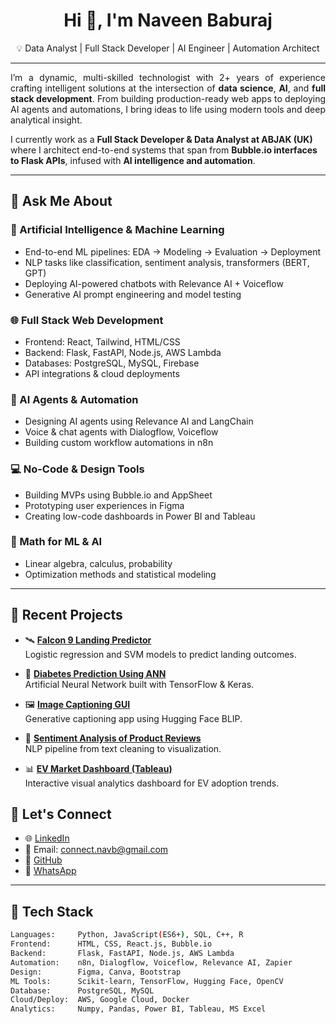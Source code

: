 <h1 align="center">Hi 👋, I'm Naveen Baburaj</h1>
<p align="center">
💡 Data Analyst | Full Stack Developer | AI Engineer | Automation Architect
</p>

---

<p align="justify">
I’m a dynamic, multi-skilled technologist with 2+ years of experience crafting intelligent solutions at the intersection of <strong>data science</strong>, <strong>AI</strong>, and <strong>full stack development</strong>. From building production-ready web apps to deploying AI agents and automations, I bring ideas to life using modern tools and deep analytical insight.
</p>

I currently work as a **Full Stack Developer & Data Analyst at ABJAK (UK)** where I architect end-to-end systems that span from **Bubble.io interfaces to Flask APIs**, infused with **AI intelligence and automation**.

---

## 💬 Ask Me About

### 🤖 Artificial Intelligence & Machine Learning
- End-to-end ML pipelines: EDA → Modeling → Evaluation → Deployment
- NLP tasks like classification, sentiment analysis, transformers (BERT, GPT)
- Deploying AI-powered chatbots with Relevance AI + Voiceflow
- Generative AI prompt engineering and model testing

### 🌐 Full Stack Web Development
- Frontend: React, Tailwind, HTML/CSS
- Backend: Flask, FastAPI, Node.js, AWS Lambda
- Databases: PostgreSQL, MySQL, Firebase
- API integrations & cloud deployments

### 🧠 AI Agents & Automation
- Designing AI agents using Relevance AI and LangChain
- Voice & chat agents with Dialogflow, Voiceflow
- Building custom workflow automations in n8n

### 💻 No-Code & Design Tools
- Building MVPs using Bubble.io and AppSheet
- Prototyping user experiences in Figma
- Creating low-code dashboards in Power BI and Tableau

### 📐 Math for ML & AI
- Linear algebra, calculus, probability
- Optimization methods and statistical modeling

---

## 🧩 Recent Projects

- 🛰️ **[Falcon 9 Landing Predictor](https://github.com/Naveen-Baburaj/SpaceX-Falcon-9-first-stage-Landing-Prediction)**  
  Logistic regression and SVM models to predict landing outcomes.

- 🤖 **[Diabetes Prediction Using ANN](https://github.com/Naveen-Baburaj/Diabetes-Prediction-Using-Artificial-Neural-Networks)**  
  Artificial Neural Network built with TensorFlow & Keras.

- 🖼️ **[Image Captioning GUI](https://github.com/Naveen-Baburaj/AI-Powered-Image-Captioning-GUI)**  
  Generative captioning app using Hugging Face BLIP.

- 💬 **[Sentiment Analysis of Product Reviews](https://github.com/Naveen-Baburaj/Sentiment-Analysis-on-Clothing-Store-Reviews)**  
  NLP pipeline from text cleaning to visualization.

- 📊 **[EV Market Dashboard (Tableau)](https://github.com/Naveen-Baburaj/US-Electric-Vehicle-Data-Analysis-using-Tableau)**  
  Interactive visual analytics dashboard for EV adoption trends.

## 💬 Let's Connect

- 🌐 [LinkedIn](https://www.linkedin.com/in/connectnav/)
- 📧 Email: connect.navb@gmail.com
- 💼 [GitHub](https://github.com/Naveen-Baburaj)
- 📱 [WhatsApp](https://wa.me/447810269759)

---

## 🧰 Tech Stack

```bash
Languages:     Python, JavaScript(ES6+), SQL, C++, R
Frontend:      HTML, CSS, React.js, Bubble.io
Backend:       Flask, FastAPI, Node.js, AWS Lambda
Automation:    n8n, Dialogflow, Voiceflow, Relevance AI, Zapier
Design:        Figma, Canva, Bootstrap
ML Tools:      Scikit-learn, TensorFlow, Hugging Face, OpenCV
Database:      PostgreSQL, MySQL
Cloud/Deploy:  AWS, Google Cloud, Docker
Analytics:     Numpy, Pandas, Power BI, Tableau, MS Excel
